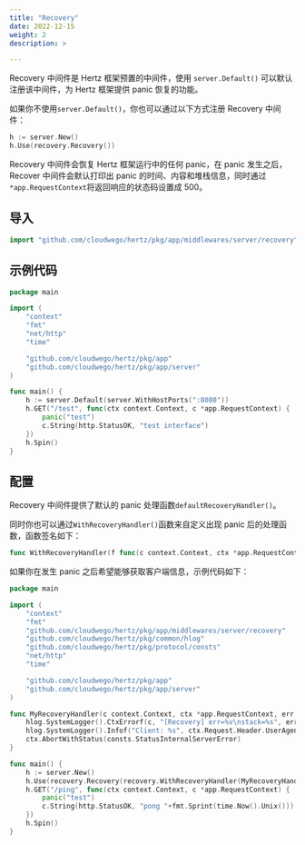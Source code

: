 ```yaml
---
title: "Recovery"
date: 2022-12-15
weight: 2
description: >

---
```


Recovery 中间件是 Hertz 框架预置的中间件，使用 `server.Default()` 可以默认注册该中间件，为 Hertz 框架提供 panic 恢复的功能。

如果你不使用`server.Default()`，你也可以通过以下方式注册 Recovery 中间件：

```go
h := server.New()
h.Use(recovery.Recovery())
```

Recovery 中间件会恢复 Hertz 框架运行中的任何 panic，在 panic 发生之后，Recover 中间件会默认打印出 panic 的时间、内容和堆栈信息，同时通过`*app.RequestContext`将返回响应的状态码设置成 500。

## 导入

```go
import "github.com/cloudwego/hertz/pkg/app/middlewares/server/recovery"
```

## 示例代码

```go
package main

import (
	"context"
	"fmt"
	"net/http"
	"time"

	"github.com/cloudwego/hertz/pkg/app"
	"github.com/cloudwego/hertz/pkg/app/server"
)

func main() {
	h := server.Default(server.WithHostPorts(":8080"))
	h.GET("/test", func(ctx context.Context, c *app.RequestContext) {
		panic("test")
		c.String(http.StatusOK, "test interface")
	})
	h.Spin()
}
```

## 配置

Recovery 中间件提供了默认的 panic 处理函数`defaultRecoveryHandler()`。

同时你也可以通过`WithRecoveryHandler()`函数来自定义出现 panic 后的处理函数，函数签名如下：

```go
func WithRecoveryHandler(f func(c context.Context, ctx *app.RequestContext, err interface{}, stack []byte))
```

如果你在发生 panic 之后希望能够获取客户端信息，示例代码如下：

```go
package main

import (
	"context"
	"fmt"
	"github.com/cloudwego/hertz/pkg/app/middlewares/server/recovery"
	"github.com/cloudwego/hertz/pkg/common/hlog"
	"github.com/cloudwego/hertz/pkg/protocol/consts"
	"net/http"
	"time"

	"github.com/cloudwego/hertz/pkg/app"
	"github.com/cloudwego/hertz/pkg/app/server"
)

func MyRecoveryHandler(c context.Context, ctx *app.RequestContext, err interface{}, stack []byte) {
	hlog.SystemLogger().CtxErrorf(c, "[Recovery] err=%v\nstack=%s", err, stack)
	hlog.SystemLogger().Infof("Client: %s", ctx.Request.Header.UserAgent())
	ctx.AbortWithStatus(consts.StatusInternalServerError)
}

func main() {
	h := server.New()
	h.Use(recovery.Recovery(recovery.WithRecoveryHandler(MyRecoveryHandler)))
	h.GET("/ping", func(ctx context.Context, c *app.RequestContext) {
		panic("test")
		c.String(http.StatusOK, "pong "+fmt.Sprint(time.Now().Unix()))
	})
	h.Spin()
}
```
